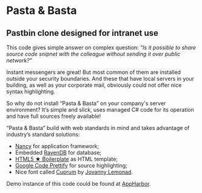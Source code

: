 # Pasta & Basta

## Pastbin clone designed for intranet use

This code gives simple answer on complex question: *"Is it possible to share source code snipnet with the colleague without sending it over public network?"*

Instant messengers are great! But most common of them are installed outside your security boundaries. And these that have local servers in your building, as well as your corporate mail, obviously could not offer nice syntax highlighting.

So why do not install “Pasta & Basta” on your company's server environment? It’s simple and slick, uses managed C# code for its operation and have full sources freely available!

“Pasta & Basta” build with web standards in mind and takes advantage of industry’s standard solutions:

* [Nancy](http://nancyfx.org/) for application framework;
* Embedded [RavenDB](http://ravendb.net/) for database;
* [HTML5 ★ Boilerplate](http://html5boilerplate.com/) as HTML template;
* [Google Code Prettify](http://code.google.com/p/google-code-prettify/) for source highlighting;
* Nice font called [Cuprum](http://google.com/webfonts/specimen/Cuprum/) by [Jovanny Lemonad](http://jovanny.ru/).

Demo instance of this code could be found at [AppHarbor](http://pasta.apphb.com/).

